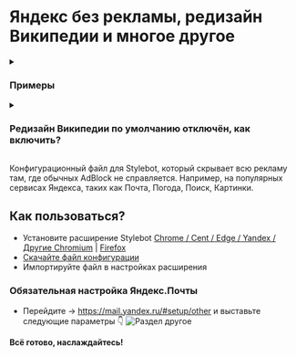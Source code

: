 # Яндекс без рекламы, редизайн Википедии и многое другое

<details>
  <summary><h3>Примеры</h3></summary>
  <img src="https://i.imgur.com/wro3kAv.png">
  <img src="https://i.imgur.com/c00Tbxv.png">
  <img src="https://i.imgur.com/rrKrbBv.png">
</details>

<details>
  <summary><h3>Редизайн Википедии по умолчанию отключён, как включить?</h3></summary>
  <img src="https://i.imgur.com/TKbYg4z.gif">
</details>

Конфигурационный файл для Stylebot, который скрывает всю рекламу там, где обычных AdBlock не справляется. Например, на популярных сервисах Яндекса, таких как Почта, Погода, Поиск, Картинки.



## Как пользоваться?
- Установите расширение Stylebot [Chrome / Cent / Edge / Yandex / Другие Chromium](https://chrome.google.com/webstore/detail/stylebot/oiaejidbmkiecgbjeifoejpgmdaleoha?utm_source=chrome-ntp-icon) | [Firefox](https://addons.mozilla.org/ru/firefox/addon/stylebot-web/)
- [Скачайте файл конфигурации](https://raw.githubusercontent.com/Data-Name-ID/yandex-without-ad/main/stylebot-config.json)
- Импортируйте файл в настройках расширения

### Обязательная настройка Яндекс.Почты
- Перейдите -> https://mail.yandex.ru/#setup/other и выставьте следующие параметры 👇
![Раздел другое](https://i.imgur.com/kWisIHI.png)

**Всё готово, наслаждайтесь!**
